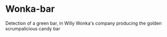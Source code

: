 # Wonka-bar
Detection of a green bar, in Willy Wonka's company producing the golden scrumpalicious candy bar
